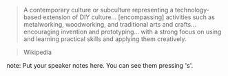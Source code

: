 
> A contemporary culture or subculture representing a technology-based extension of DIY culture... [encompassing] activities such as metalworking, woodworking, and traditional arts and crafts... encouraging invention and prototyping... with a strong focus on using and learning practical skills and applying them creatively.

> Wikipedia

note:
    Put your speaker notes here.
    You can see them pressing 's'.
